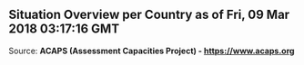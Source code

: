 ## Situation Overview per Country as of Fri, 09 Mar 2018 03:17:16 GMT

Source: **ACAPS (Assessment Capacities Project) - https://www.acaps.org**